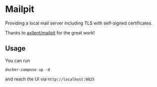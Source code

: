 # Mailpit

Providing a local mail server including TLS with self-signed certificates.

Thanks to [axllent/mailpit](https://github.com/axllent/mailpit) for the great work!

## Usage

You can run

```shell
docker-compose up -d
```

and reach the UI via `http://localhost:8025`
